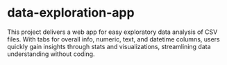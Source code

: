 # data-exploration-app
This project delivers a web app for easy exploratory data analysis of CSV files. With tabs for overall info, numeric, text, and datetime columns, users quickly gain insights through stats and visualizations, streamlining data understanding without coding.
